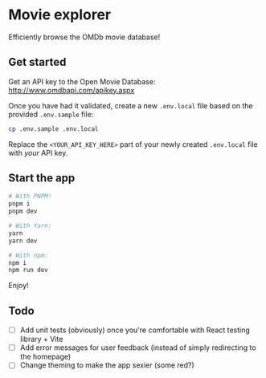 # Movie explorer

Efficiently browse the OMDb movie database!

## Get started

Get an API key to the Open Movie Database: http://www.omdbapi.com/apikey.aspx

Once you have had it validated, create a new `.env.local` file based on the provided `.env.sample` file:

```sh
cp .env.sample .env.local
```

Replace the `<YOUR_API_KEY_HERE>` part of your newly created `.env.local` file with *your* API key.

## Start the app

```sh
# With PNPM:
pnpm i
pnpm dev

# With Yarn:
yarn
yarn dev

# With npm:
npm i
npm run dev
```

Enjoy!

## Todo

- [ ] Add unit tests (obviously) once you're comfortable with React testing library + Vite
- [ ] Add error messages for user feedback (instead of simply redirecting to the homepage)
- [ ] Change theming to make the app sexier (some red?)
